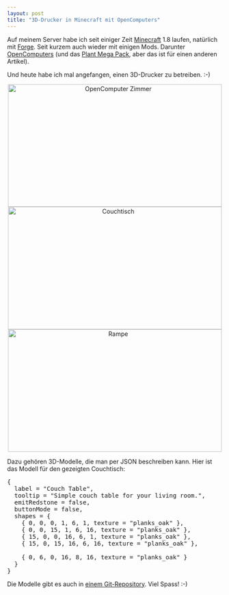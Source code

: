 ```yaml
---
layout: post
title: "3D-Drucker in Minecraft mit OpenComputers"
---
```


Auf meinem Server habe ich seit einiger Zeit [Minecraft][0] 1.8 laufen, natürlich mit [Forge][1]. Seit kurzem auch wieder mit einigen Mods. Darunter [OpenComputers][2] (und das [Plant Mega Pack][3], aber das ist für einen anderen Artikel).

Und heute habe ich mal angefangen, einen 3D-Drucker zu betreiben. :-)

<center>
<a href="https://www.flickr.com/photos/cringe/16567983804" title="OpenComputer Zimmer by Carsten Ringe, on Flickr"><img src="https://farm8.staticflickr.com/7669/16567983804_72ffd5f2ab.jpg" width="500" height="286" alt="OpenComputer Zimmer"></a>
<a href="https://www.flickr.com/photos/cringe/17164484326" title="Couchtisch by Carsten Ringe, on Flickr"><img src="https://farm9.staticflickr.com/8811/17164484326_6fb0cb61fc.jpg" width="500" height="286" alt="Couchtisch"></a>
<a href="https://www.flickr.com/photos/cringe/16982985747" title="Rampe by Carsten Ringe, on Flickr"><img src="https://farm6.staticflickr.com/5450/16982985747_74bd1fc7ff.jpg" width="500" height="286" alt="Rampe"></a>
</center>

Dazu gehören 3D-Modelle, die man per JSON beschreiben kann. Hier ist das Modell für den gezeigten Couchtisch:

<pre>
{
  label = "Couch Table",
  tooltip = "Simple couch table for your living room.",
  emitRedstone = false,
  buttonMode = false,
  shapes = {
    { 0, 0, 0, 1, 6, 1, texture = "planks_oak" },
    { 0, 0, 15, 1, 6, 16, texture = "planks_oak" },
    { 15, 0, 0, 16, 6, 1, texture = "planks_oak" },
    { 15, 0, 15, 16, 6, 16, texture = "planks_oak" },

    { 0, 6, 0, 16, 8, 16, texture = "planks_oak" }
  }
}
</pre>

Die Modelle gibt es auch in [einem Git-Repository][4]. Viel Spass! :-)

[0]: http://minecraft.net/
[1]: http://files.minecraftforge.net/
[2]: http://www.minecraftforum.net/forums/mapping-and-modding/minecraft-mods/1293018-opencomputers-v1-5-7
[3]: http://minecraft.curseforge.com/mc-mods/70748-plant-mega-pack
[4]: https://github.com/MoriTanosuke/opencomputers-3dmodels
